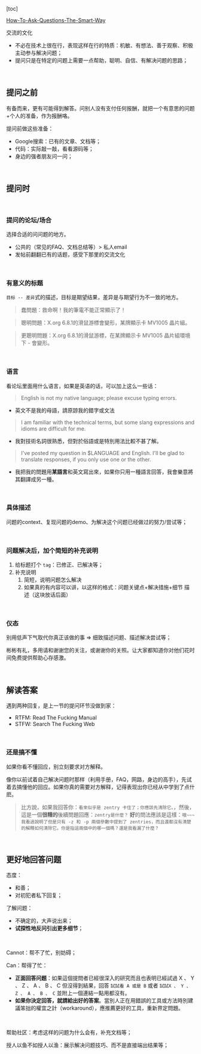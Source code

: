 [toc]

<!--写于2019年-->

[How-To-Ask-Questions-The-Smart-Way](https://github.com/ryanhanwu/How-To-Ask-Questions-The-Smart-Way)

交流的文化

- 不必在技术上很在行，表现这样在行的特质：机敏、有想法、善于观察、积极主动参与解决问题；
- 提问只是在特定的问题上需要一点帮助，聪明、自信、有解决问题的思路；


<br />

## 提问之前

有备而来，更有可能得到解答。问别人没有支付任何报酬，就把一个有意思的问题+个人的准备，作为报酬咯。

提问前做这些准备：
- Google搜索：已有的文章、文档等；
- 代码：实际敲一敲，看看源码等；
- 身边的强者朋友问一问；

<br />

## 提问时

<br />

### 提问的论坛/场合

选择合适的问问题的地方。

- 公共的（常见的FAQ、文档总结等）> 私人email
- 发帖前翻翻已有的话题，感受下那里的交流文化

<br />

### 有意义的标题

`目标 -- 差异`式的描述，目标是期望结果，差异是与期望行为不一致的地方。

> 蠢問題：救命啊！我的筆電不能正常顯示了！

> 聰明問題：X.org 6.8.1的滑鼠游標會變形，某牌顯示卡 MV1005 晶片組。

> 更聰明問題：X.org 6.8.1的滑鼠游標，在某牌顯示卡 MV1005 晶片組環境下 - 會變形。

<br />

### 语言

看论坛里面用什么语言，如果是英语的话，可以加上这么一些话：

> English is not my native language; please excuse typing errors.

- 英文不是我的母語，請原諒我的錯字或文法

> I am familiar with the technical terms, but some slang expressions and idioms are difficult for me.

- 我對技術名詞很熟悉，但對於俗語或是特別用法比較不甚了解。

> I've posted my question in $LANGUAGE and English. I'll be glad to translate responses, if you only use one or the other.

- 我把我的問題用**某語言**和英文寫出來，如果你只用一種語言回答，我會樂意將其翻譯成另一種。

<br />


### 具体描述

问题的context、复现问题的demo、为解决这个问题已经做过的努力/尝试等；

<br />

### 问题解决后，加个简短的补充说明

1. 给标题打个 `tag`：已修正、已解决等；
2. 补充说明
   1. 简短，说明问题怎么解决
   2. 如果真的有内容可以讲，以这样的格式：问题关键点+解决措施+细节 描述（这块放话后面）

<br />

### 仪态

别用低声下气取代你真正该做的事 => 细致描述问题、描述解决尝试等；

彬彬有礼，多用请和谢谢您的关注，或谢谢你的关照。让大家都知道你对他们花时间免费提供帮助心存感激。

<br />

## 解读答案

遇到两种回复，是上一节的提问环节没做到家：

- RTFM: Read The Fucking Manual
- STFW: Search The Fucking Web

<br />

### 还是搞不懂

如果你看不懂回应，别立刻要求对方解释。

像你以前试着自己解决问题时那样（利用手册，FAQ，网路，身边的高手），先试着去搞懂他的回应。如果你真的需要对方解释，记得表现出你已经从中学到了点什麽。

> 比方說，如果我回答你：`看來似乎是 zentry 卡住了；你應該先清除它。`，然後，這是一個**很糟的**後續問題回應：`zentry是什麼？` **好**的問法應該是這樣：`哦~~~我看過說明了但是只有 -z 和 -p 兩個參數中提到了 zentries，而且還都沒有清楚的解釋如何清除它。你是指這兩個中的哪一個嗎？還是我看漏了什麼？`

<br />

## 更好地回答问题

态度：

- 和善；
- 对初犯者私下回复；

了解问题：

- 不确定的，大声说出来；
- **试探性地反问引出更多细节**；

<br />

Cannot：帮不了忙，别妨碍；

Can：帮得了忙：

- **正面回答问题**：如果這個提問者已經很深入的研究而且也表明已經試過 X 、 Y 、 Z 、 A 、 B 、 C 但沒得到結果，回答 `試試看 A 或是 B` 或者 `試試X 、 Y 、 Z 、 A 、 B 、 C` 並附上一個連結一點用都沒有。
- **如果你決定回答，就請給出好的答案**。當別人正在用錯誤的工具或方法時別建議笨拙的權宜之計（workaround），應推薦更好的工具，重新界定問題。

<br />


帮助社区：考虑这样的问题为什么会有，补充文档等；

授人以鱼不如授人以渔：展示解决问题技巧、而不是直接端出结果等；